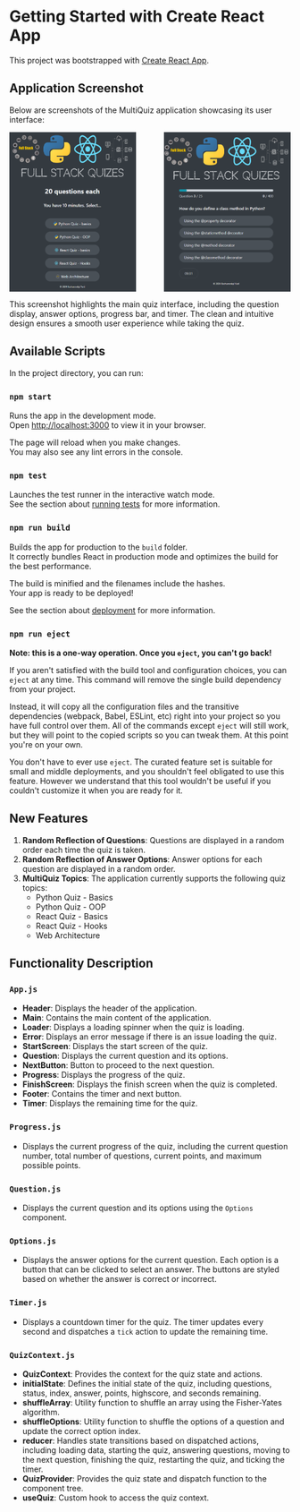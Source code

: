 # Getting Started with Create React App

This project was bootstrapped with [Create React App](https://github.com/facebook/create-react-app).

## Application Screenshot

Below are screenshots of the MultiQuiz application showcasing its user interface:

<div style="display: flex; justify-content: space-between;">
  <img src="https://github.com/Kochurovskyi/MultiQuiz/blob/main/public/AppScreenshot1.png" alt="App Screenshot 1" width="45%">
  <img src="https://github.com/Kochurovskyi/MultiQuiz/blob/main/public/AppScreenshot2.png" alt="App Screenshot 2" width="45%">
</div>

This screenshot highlights the main quiz interface, including the question display, answer options, progress bar, and timer. The clean and intuitive design ensures a smooth user experience while taking the quiz.

## Available Scripts

In the project directory, you can run:

### `npm start`

Runs the app in the development mode.\
Open [http://localhost:3000](http://localhost:3000) to view it in your browser.

The page will reload when you make changes.\
You may also see any lint errors in the console.

### `npm test`

Launches the test runner in the interactive watch mode.\
See the section about [running tests](https://facebook.github.io/create-react-app/docs/running-tests) for more information.

### `npm run build`

Builds the app for production to the `build` folder.\
It correctly bundles React in production mode and optimizes the build for the best performance.

The build is minified and the filenames include the hashes.\
Your app is ready to be deployed!

See the section about [deployment](https://facebook.github.io/create-react-app/docs/deployment) for more information.

### `npm run eject`

**Note: this is a one-way operation. Once you `eject`, you can't go back!**

If you aren't satisfied with the build tool and configuration choices, you can `eject` at any time. This command will remove the single build dependency from your project.

Instead, it will copy all the configuration files and the transitive dependencies (webpack, Babel, ESLint, etc) right into your project so you have full control over them. All of the commands except `eject` will still work, but they will point to the copied scripts so you can tweak them. At this point you're on your own.

You don't have to ever use `eject`. The curated feature set is suitable for small and middle deployments, and you shouldn't feel obligated to use this feature. However we understand that this tool wouldn't be useful if you couldn't customize it when you are ready for it.

## New Features

1. **Random Reflection of Questions**: Questions are displayed in a random order each time the quiz is taken.
2. **Random Reflection of Answer Options**: Answer options for each question are displayed in a random order.
3. **MultiQuiz Topics**: The application currently supports the following quiz topics:
   - Python Quiz - Basics
   - Python Quiz - OOP
   - React Quiz - Basics
   - React Quiz - Hooks
   - Web Architecture

## Functionality Description

### `App.js`

- **Header**: Displays the header of the application.
- **Main**: Contains the main content of the application.
- **Loader**: Displays a loading spinner when the quiz is loading.
- **Error**: Displays an error message if there is an issue loading the quiz.
- **StartScreen**: Displays the start screen of the quiz.
- **Question**: Displays the current question and its options.
- **NextButton**: Button to proceed to the next question.
- **Progress**: Displays the progress of the quiz.
- **FinishScreen**: Displays the finish screen when the quiz is completed.
- **Footer**: Contains the timer and next button.
- **Timer**: Displays the remaining time for the quiz.

### `Progress.js`

- Displays the current progress of the quiz, including the current question number, total number of questions, current points, and maximum possible points.

### `Question.js`

- Displays the current question and its options using the `Options` component.

### `Options.js`

- Displays the answer options for the current question. Each option is a button that can be clicked to select an answer. The buttons are styled based on whether the answer is correct or incorrect.

### `Timer.js`

- Displays a countdown timer for the quiz. The timer updates every second and dispatches a `tick` action to update the remaining time.

### `QuizContext.js`

- **QuizContext**: Provides the context for the quiz state and actions.
- **initialState**: Defines the initial state of the quiz, including questions, status, index, answer, points, highscore, and seconds remaining.
- **shuffleArray**: Utility function to shuffle an array using the Fisher-Yates algorithm.
- **shuffleOptions**: Utility function to shuffle the options of a question and update the correct option index.
- **reducer**: Handles state transitions based on dispatched actions, including loading data, starting the quiz, answering questions, moving to the next question, finishing the quiz, restarting the quiz, and ticking the timer.
- **QuizProvider**: Provides the quiz state and dispatch function to the component tree.
- **useQuiz**: Custom hook to access the quiz context.
